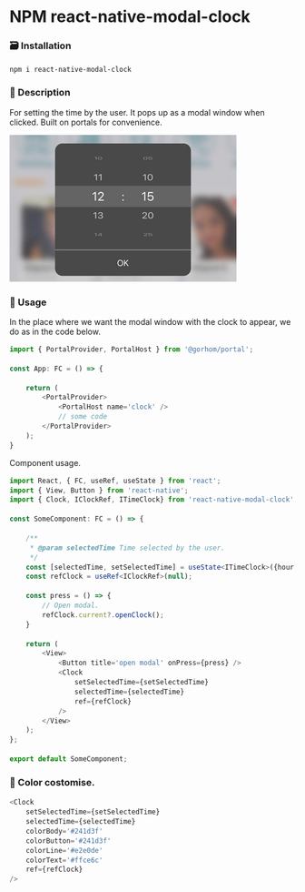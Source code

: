 # NPM react-native-modal-clock

### 🗃️ Installation
`npm i react-native-modal-clock`

### 📑 Description


For setting the time by the user. It pops up as a modal window when clicked. Built on portals for convenience.


![clock](https://github.com/Kebikov/npm-react-native-modal-clock/blob/main/images/clock.png?raw=true)


### 📖 Usage

In the place where we want the modal window with the clock to appear, we do as in the code below.

```typescript
import { PortalProvider, PortalHost } from '@gorhom/portal';

const App: FC = () => {

	return (
        <PortalProvider>
            <PortalHost name='clock' />
            // some code
        </PortalProvider>
	);
}
```

Component usage.

```typescript
import React, { FC, useRef, useState } from 'react';
import { View, Button } from 'react-native';
import { Clock, IClockRef, ITimeClock} from 'react-native-modal-clock';

const SomeComponent: FC = () => {

    /**
     * @param selectedTime Time selected by the user.
     */
    const [selectedTime, setSelectedTime] = useState<ITimeClock>({hour: '14', minute: '15'});
    const refClock = useRef<IClockRef>(null);

    const press = () => {
        // Open modal.
        refClock.current?.openClock();
    }

    return (
        <View>
            <Button title='open modal' onPress={press} />
            <Clock 
                setSelectedTime={setSelectedTime} 
                selectedTime={selectedTime} 
                ref={refClock} 
            />
        </View>
    );
};

export default SomeComponent;
```

### 🎨 Color costomise.

```typescript
<Clock 
    setSelectedTime={setSelectedTime} 
    selectedTime={selectedTime} 
    colorBody='#241d3f' 
    colorButton='#241d3f'
    colorLine='#e2e0de'
    colorText='#ffce6c'
    ref={refClock} 
/>
```
